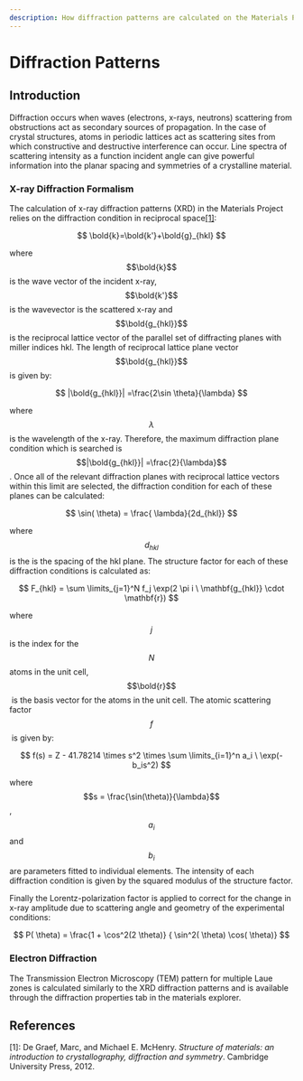 ```yaml
---
description: How diffraction patterns are calculated on the Materials Project (MP) website.
---
```


# Diffraction Patterns

## Introduction

Diffraction occurs when waves (electrons, x-rays, neutrons) scattering from obstructions act as secondary sources of propagation. In the case of crystal structures, atoms in periodic lattices act as scattering sites from which constructive and destructive interference can occur. Line spectra of scattering intensity as a function incident angle can give powerful information into the planar spacing and symmetries of a crystalline material.&#x20;

### X-ray Diffraction Formalism

The calculation of x-ray diffraction patterns (XRD) in the Materials Project relies on the diffraction condition in reciprocal space[\[1\]](diffraction-patterns.md#references):&#x20;

$$
\bold{k}=\bold{k'}+\bold{g}_{hkl}
$$

where $$\bold{k}$$ is the wave vector of the incident x-ray, $$\bold{k'}$$ is the wave​vector is the scattered x-ray and $$\bold{g_{hkl}}$$is the reciprocal lattice vector of the parallel set of diffracting planes with miller indices hkl. The length of reciprocal lattice plane vector $$\bold{g_{hkl}}$$ is given by:&#x20;

$$
|\bold{g_{hkl}}| =\frac{2\sin \theta}{\lambda}
$$

where $$\lambda$$ is the wavelength of the x-ray. Therefore, the maximum diffraction plane condition which is searched is $$|\bold{g_{hkl}}| =\frac{2}{\lambda}$$. Once all of the relevant diffraction planes with reciprocal lattice vectors within this limit are selected, the diffraction condition for each of these planes can be calculated:&#x20;

$$
\sin( \theta) =  \frac{ \lambda}{2d_{hkl}}
$$

where $$d_{hkl}$$ is the is the spacing of the hkl plane. The structure factor for each of these diffraction conditions is calculated as:&#x20;

$$
F_{hkl} =  \sum \limits_{j=1}^N f_j  \exp(2 \pi i \ \mathbf{g_{hkl}}
            \cdot  \mathbf{r})
$$

where $$j$$ is the index for the $$N$$ atoms in the unit cell, $$\bold{r}$$​ is the basis vector for the atoms in the unit cell. The atomic scattering factor $$f$$​ is given by:

$$
f(s) = Z - 41.78214 \times s^2 \times \sum \limits_{i=1}^n a_i \
            \exp(-b_is^2)
$$

where $$s = \frac{\sin(\theta)}{\lambda}$$, $$a_{i}$$ and $$b_{i}$$ are parameters fitted to individual elements. ​The intensity of each diffraction condition is given by the squared modulus of the structure factor.&#x20;

Finally the Lorentz-polarization factor is applied to correct for the change in x-ray amplitude due to scattering angle and geometry of the experimental conditions:

$$
P( \theta) =  \frac{1 +  \cos^2(2 \theta)}
           { \sin^2( \theta) \cos( \theta)}
$$

### Electron Diffraction&#x20;

The Transmission Electron Microscopy (TEM) pattern for multiple Laue zones is calculated similarly to the XRD diffraction patterns and is available through the diffraction properties tab in the materials explorer. &#x20;

## References

\[1]: De Graef, Marc, and Michael E. McHenry. _Structure of materials: an introduction to crystallography, diffraction and symmetry_. Cambridge University Press, 2012.
